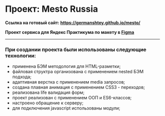 # Прoeкт: Mesto Russia
 **Ссылка на готовый сайт: https://germanshtey.github.io/mesto/**

 **Проект сервиса для Яндекс Практикума по макету в [Figma](https://www.figma.com/file/StZjf8HnoeLdiXS7dYrLAh/JavaScript-Sprint-4?node-id=0%3A1)**
 ________________________________________________________________________________________
###  При создании проекта были использованы следующие технологии:
* применена БЭМ методология для HTML-разметки;
* файловая структра организована с применением nested БЭМ подхода;
* адаптивная верстка с применением media запросов;
* создана плавная анимация с применением CSS3 - переходов;
* реализована life валидация форм;
* проект реализован с применением ООП и ES6-классов;
* настроено обращение к серверу;
* для подключения javascript использованы модули;





